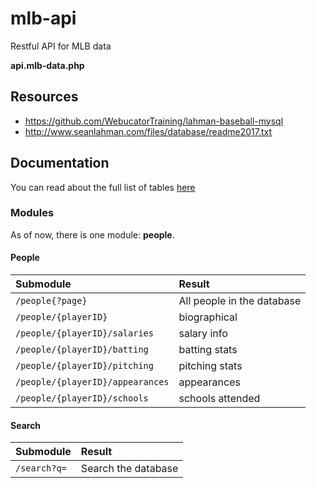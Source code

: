 # mlb-api

Restful API for MLB data

**api.mlb-data.php**

## Resources

* https://github.com/WebucatorTraining/lahman-baseball-mysql
* http://www.seanlahman.com/files/database/readme2017.txt


## Documentation

You can read about the full list of tables [here](docs/tables.md)


### Modules

As of now, there is one module: **people**.

#### People

Submodule | Result
:--- | :---
`/people{?page}` | All people in the database
`/people/{playerID}` | biographical
`/people/{playerID}/salaries` | salary info
`/people/{playerID}/batting` | batting stats
`/people/{playerID}/pitching` | pitching stats
`/people/{playerID}/appearances` | appearances
`/people/{playerID}/schools` | schools attended


#### Search

Submodule | Result
:--- | :---
`/search?q=` | Search the database
